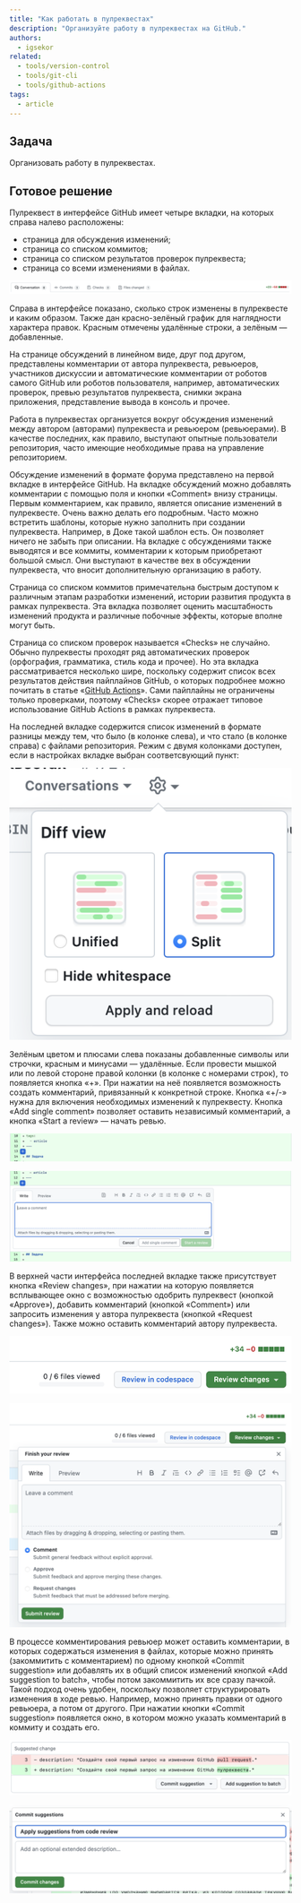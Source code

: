 ```yaml
---
title: "Как работать в пулреквестах"
description: "Организуйте работу в пулреквестах на GitHub."
authors:
  - igsekor
related:
  - tools/version-control
  - tools/git-cli
  - tools/github-actions
tags:
  - article
---
```


## Задача

Организовать работу в пулреквестах.

## Готовое решение

Пулреквест в интерфейсе GitHub имеет четыре вкладки, на которых справа налево расположены:

- страница для обсуждения изменений;
- страница со списком коммитов;
- страница со списком результатов проверок пулреквеста;
- страница со всеми изменениями в файлах.

![](images/pull-request-tabs.png)

Справа в интерфейсе показано, сколько строк изменены в пулреквесте и каким образом. Также дан красно-зелёный график для наглядности характера правок. Красным отмечены удалённые строки, а зелёным — добавленные.

На странице обсуждений в линейном виде, друг под другом, представлены комментарии от автора пулреквеста, ревьюеров, участников дискуссии и автоматические комментарии от роботов самого GitHub или роботов пользователя, например, автоматических проверок, превью результатов пулреквеста, снимки экрана приложения, представление вывода в консоль и прочее.

Работа в пулреквестах организуется вокруг обсуждения изменений между автором (авторами) пулреквеста и ревьюером (ревьюерами). В качестве последних, как правило, выступают опытные пользователи репозитория, часто имеющие необходимые права на управление репозиторием.

Обсуждение изменений в формате форума представлено на первой вкладке в интерфейсе GitHub. На вкладке обсуждений можно добавлять комментарии с помощью поля и кнопки «Comment» внизу страницы. Первым комментарием, как правило, является описание изменений в пулреквесте. Очень важно делать его подробным. Часто можно встретить шаблоны, которые нужно заполнить при создании пулреквеста. Например, в Доке такой шаблон есть. Он позволяет ничего не забыть при описании. На вкладке с обсуждениями также выводятся и все коммиты, комментарии к которым приобретают большой смысл. Они выступают в качестве вех в обсуждении пулреквеста, что вносит дополнительную организацию в работу.

Страница со списком коммитов примечательна быстрым доступом к различным этапам разработки изменений, истории развития продукта в рамках пулреквеста. Эта вкладка позволяет оценить масштабность изменений продукта и различные побочные эффекты, которые вполне могут быть.

Страница со списком проверок называется «Checks» не случайно. Обычно пулреквесты проходят ряд автоматических проверок (орфография, грамматика, стиль кода и прочее). Но эта вкладка рассматривается несколько шире, поскольку содержит список всех результатов действия пайплайнов GitHub, о которых подробнее можно почитать в статье «[GitHub Actions](/tools/github-actions/ "Собираем пример CI/CD пайплайна в Github")». Сами пайплайны не ограничены только проверками, поэтому «Checks» скорее отражает типовое использование GitHub Actions в рамках пулреквеста.

На последней вкладке содержится список изменений в формате разницы между тем, что было (в колонке слева), и что стало (в колонке справа) с файлами репозитория. Режим с двумя колонками доступен, если в настройках вкладке выбран соответсвующий пункт:

![](images/choose-split-view.png)

Зелёным цветом и плюсами слева показаны добавленные символы или строчки, красным и минусами — удалённые. Если провести мышкой или по левой стороне правой колонки (в колонке с номерами строк), то появляется кнопка «+». При нажатии на неё появляется возможность создать комментарий, привязанный к конкретной строке. Кнопка «+/-» нужна для включения необходимых изменений к пулреквесту. Кнопка «Add single comment» позволяет оставить независимый комментарий, а кнопка «Start a review» — начать ревью.

![](images/add-a-comment.png)

![](images/write-a-comment.png)

В верхней части интерфейса последней вкладке также присутствует кнопка «Review changes», при нажатии на которую появляется всплывающее окно с возможностью одобрить пулреквест (кнопкой «Approve»), добавить комментарий (кнопкой «Comment») или запросить изменения у автора пулреквеста (кнопкой «Request changes»). Также можно оставить комментарий автору пулреквеста.

![](images/add-review-of-changes.png)

![](images/finish-review-of-changes.png)

В процессе комментирования ревьюер может оставить комментарии, в которых содержаться изменения в файлах, которые можно принять (закоммитить с комментарием) по одному кнопкой «Commit suggestion» или добавлять их в общий список изменений кнопкой «Add suggestion to batch», чтобы потом закоммитить их все сразу пачкой. Такой подход очень удобен, поскольку позволяет структурировать изменения в ходе ревью. Например, можно принять правки от одного ревьюера, а потом от другого. При нажатии кнопки «Commit suggestion» появляется окно, в котором можно указать комментарий в коммиту и создать его.

![](images/add-suggestions.png)

![](images/commit-changes.png)
